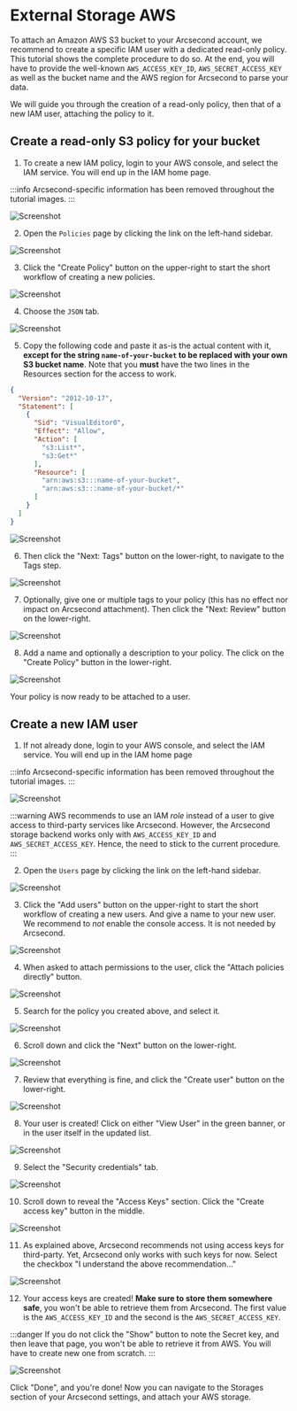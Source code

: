 External Storage AWS
===

To attach an Amazon AWS S3 bucket to your Arcsecond account, we recommend to create a specific IAM user with a dedicated
read-only policy. This tutorial shows the complete procedure to do so. At the end, you will have to provide the
well-known `AWS_ACCESS_KEY_ID`, `AWS_SECRET_ACCESS_KEY` as well as the bucket name and the AWS region for Arcsecond to
parse your data.

We will guide you through the creation of a read-only policy, then that of a new IAM user, attaching the policy to it.

Create a read-only S3 policy for your bucket
--

1. To create a new IAM policy, login to your AWS console, and select the IAM service. You will end up in the IAM home
   page.

:::info
Arcsecond-specific information has been removed throughout the tutorial images.
:::

![Screenshot](/images/storage-aws-iam-user-ro-01.png)

2. Open the `Policies` page by clicking the link on the left-hand sidebar.

![Screenshot](/images/storage-aws-iam-user-ro-02.png)

3. Click the "Create Policy" button on the upper-right to start the short workflow of creating a new policies.

![Screenshot](/images/storage-aws-iam-user-ro-03.png)

4. Choose the `JSON` tab.

![Screenshot](/images/storage-aws-iam-user-ro-04.png)

5. Copy the following code and paste it as-is the actual content with it, **except for the string `name-of-your-bucket`
   to be replaced with your own S3 bucket name**. Note that you **must** have the two lines in the Resources section for
   the access to work.

```json
{
  "Version": "2012-10-17",
  "Statement": [
    {
      "Sid": "VisualEditor0",
      "Effect": "Allow",
      "Action": [
        "s3:List*",
        "s3:Get*"
      ],
      "Resource": [
        "arn:aws:s3:::name-of-your-bucket",
        "arn:aws:s3:::name-of-your-bucket/*"
      ]
    }
  ]
}
```

![Screenshot](/images/storage-aws-iam-user-ro-05.png)

6. Then click the "Next: Tags" button on the lower-right, to navigate to the Tags step.

![Screenshot](/images/storage-aws-iam-user-ro-06.png)

7. Optionally, give one or multiple tags to your policy (this has no effect nor impact on Arcsecond attachment). Then
   click the "Next: Review" button on the lower-right.

![Screenshot](/images/storage-aws-iam-user-ro-07.png)

8. Add a name and optionally a description to your policy. The click on the "Create Policy" button in the lower-right.

![Screenshot](/images/storage-aws-iam-user-ro-08.png)

Your policy is now ready to be attached to a user.

Create a new IAM user
--

1. If not already done, login to your AWS console, and select the IAM service. You will end up in the IAM home page

:::info
Arcsecond-specific information has been removed throughout the tutorial images.
:::

![Screenshot](/images/storage-aws-iam-user-ro-01.png)

:::warning
AWS recommends to use an IAM *role* instead of a user to give access to third-party services like Arcsecond. However,
the Arcsecond storage backend works only with `AWS_ACCESS_KEY_ID` and `AWS_SECRET_ACCESS_KEY`. Hence, the need to
stick to the current procedure.
:::

2. Open the `Users` page by clicking the link on the left-hand sidebar.

![Screenshot](/images/storage-aws-iam-user-ro-09.png)

3. Click the "Add users" button on the upper-right to start the short workflow of creating a new users. And give a name
   to your new user. We recommend to *not* enable the console access. It is not needed by Arcsecond.

![Screenshot](/images/storage-aws-iam-user-ro-10.png)

4. When asked to attach permissions to the user, click the "Attach policies directly" button.

![Screenshot](/images/storage-aws-iam-user-ro-11.png)

5. Search for the policy you created above, and select it.

![Screenshot](/images/storage-aws-iam-user-ro-12.png)

6. Scroll down and click the "Next" button on the lower-right.

![Screenshot](/images/storage-aws-iam-user-ro-13.png)

7. Review that everything is fine, and click the "Create user" button on the lower-right.

![Screenshot](/images/storage-aws-iam-user-ro-14.png)

8. Your user is created! Click on either "View User" in the green banner, or in the user itself in the updated list.

![Screenshot](/images/storage-aws-iam-user-ro-15.png)

9. Select the "Security credentials" tab.

![Screenshot](/images/storage-aws-iam-user-ro-16.png)

10. Scroll down to reveal the "Access Keys" section. Click the "Create access key" button in the middle.

![Screenshot](/images/storage-aws-iam-user-ro-17.png)

11. As explained above, Arcsecond recommends not using access keys for third-party. Yet, Arcsecond only works with such
    keys for now. Select the checkbox "I understand the above recommendation..."

![Screenshot](/images/storage-aws-iam-user-ro-18.png)

12. Your access keys are created! **Make sure to store them somewhere safe**, you won't be able to retrieve them from
    Arcsecond. The first value is the `AWS_ACCESS_KEY_ID` and the second is the `AWS_SECRET_ACCESS_KEY`.

:::danger
If you do not click the "Show" button to note the Secret key, and then leave that page, you won't be able to retrieve
it from AWS. You will have to create new one from scratch.
:::

![Screenshot](/images/storage-aws-iam-user-ro-19.png)

Click "Done", and you're done! Now you can navigate to the Storages section of your Arcsecond settings, and attach your
AWS storage.
